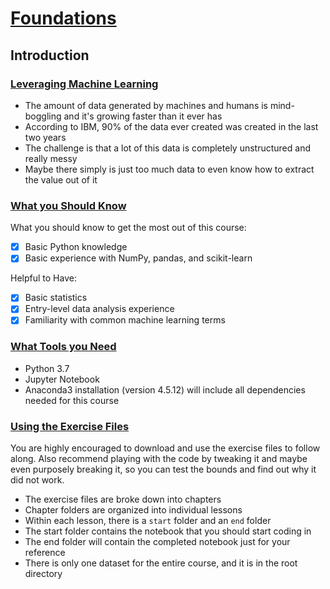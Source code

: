 # [Foundations](https://www.linkedin.com/learning/applied-machine-learning-foundations/leveraging-machine-learning?autoAdvance=true&autoSkip=false&autoplay=true&resume=true)

## Introduction

### [Leveraging Machine Learning](https://www.linkedin.com/learning/applied-machine-learning-foundations/leveraging-machine-learning?autoAdvance=true&autoSkip=false&autoplay=true&resume=true)

- The amount of data generated by machines and humans is mind-boggling and it's growing faster than it ever has
- According to IBM, 90% of the data ever created was created in the last two years
- The challenge is that a lot of this data is completely unstructured and really messy
- Maybe there simply is just too much data to even know how to extract the value out of it

### [What you Should Know](https://www.linkedin.com/learning/applied-machine-learning-foundations/what-you-should-know?autoAdvance=true&autoSkip=true&autoplay=true&resume=false)

What you should know to get the most out of this course:
- [x] Basic Python knowledge
- [x] Basic experience with NumPy, pandas, and scikit-learn

Helpful to Have:
- [x] Basic statistics
- [x] Entry-level data analysis experience
- [x] Familiarity with common machine learning terms

### [What Tools you Need](https://www.linkedin.com/learning/applied-machine-learning-foundations/what-tools-you-need?autoAdvance=true&autoSkip=true&autoplay=true&resume=false)
- Python 3.7
- Jupyter Notebook
- Anaconda3 installation (version 4.5.12) will include all dependencies needed for this course

### [Using the Exercise Files](https://www.linkedin.com/learning/applied-machine-learning-foundations/using-the-exercise-files?autoAdvance=true&autoSkip=true&autoplay=true&resume=false)

You are highly encouraged to download and use the exercise files to follow along. Also recommend playing with the code by tweaking it and maybe even purposely breaking it, so you can test the bounds and find out why it did not work.

- The exercise files are broke down into chapters
- Chapter folders are organized into individual lessons
- Within each lesson, there is a `start` folder and an `end` folder
- The start folder contains the notebook that you should start coding in
- The end folder will contain the completed notebook just for your reference
- There is only one dataset for the entire course, and it is in the root directory


